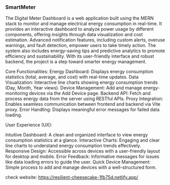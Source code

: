 ### SmartMeter
The Digital Meter Dashboard is a web application built using the MERN stack to monitor and manage electrical energy consumption in real-time. It provides an interactive dashboard to analyze power usage by different components, offering insights through data visualization and cost estimation. Advanced notification features, including custom alerts, overuse warnings, and fault detection, empower users to take timely action. The system also includes energy-saving tips and predictive analytics to promote efficiency and sustainability. With its user-friendly interface and robust backend, the project is a step toward smarter energy management.



Core Functionalities:
Energy Dashboard: Displays energy consumption statistics (total, average, and cost) with real-time updates.
Data Visualization: Interactive line charts showing energy consumption trends (Day, Month, Year views).
Device Management: Add and manage energy-monitoring devices via the Add Device page.
Backend API: Fetch and process energy data from the server using RESTful APIs.
Proxy Integration: Enables seamless communication between frontend and backend via Vite proxy.
Error Handling: Displays meaningful error messages for failed data loading.


User Experience (UX):

Intuitive Dashboard: A clean and organized interface to view energy consumption statistics at a glance.
Interactive Charts: Engaging and clear line charts to understand energy consumption trends effectively.
Responsive Design: Accessible across devices with a user-friendly layout for desktop and mobile.
Error Feedback: Informative messages for issues like data loading errors to guide the user.
Quick Device Management: Simple process to add and manage devices with a well-structured form.


check website: https://resilient-cheesecake-1fb75d.netlify.app/
